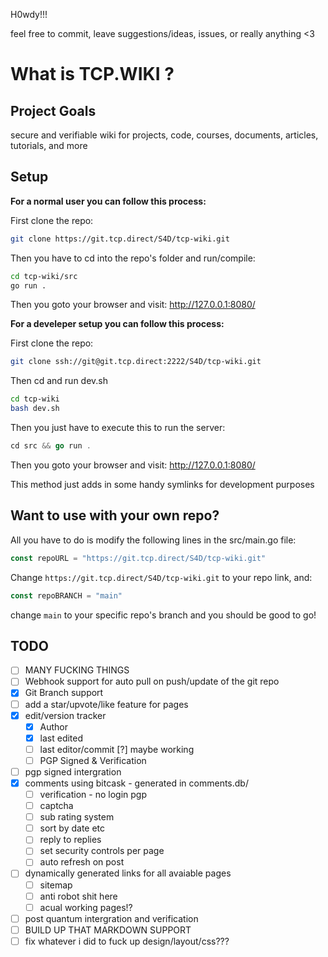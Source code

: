 H0wdy!!!

feel free to commit, leave suggestions/ideas, issues, or really anything <3

# What is TCP.WIKI ? 

## Project Goals
secure and verifiable wiki for projects, code, courses, documents, articles, tutorials, and more

## Setup
**For a normal user you can follow this process:**

First clone the repo:
```bash
git clone https://git.tcp.direct/S4D/tcp-wiki.git
```
Then you have to cd into the repo's folder and run/compile:
```bash
cd tcp-wiki/src
go run .
```
Then you goto your browser and visit: http://127.0.0.1:8080/

**For a develeper setup you can follow this process:**

First clone the repo:
```bash
git clone ssh://git@git.tcp.direct:2222/S4D/tcp-wiki.git
```
Then cd and run dev.sh
```bash
cd tcp-wiki
bash dev.sh
```
Then you just have to execute this to run the server:
```go
cd src && go run .
```
Then you goto your browser and visit: http://127.0.0.1:8080/

This method just adds in some handy symlinks for development purposes

## Want to use with your own repo?

All you have to do is modify the following lines in the src/main.go file:
```go
const repoURL = "https://git.tcp.direct/S4D/tcp-wiki.git"
```
Change `https://git.tcp.direct/S4D/tcp-wiki.git` to your repo link, and:
```go
const repoBRANCH = "main"
```
change `main` to your specific repo's branch and you should be good to go!

## TODO

- [ ] MANY FUCKING THINGS
- [ ] Webhook support for auto pull on push/update of the git repo
- [x] Git Branch support
- [ ] add a star/upvote/like feature for pages
- [x] edit/version tracker 
    - [x] Author 
    - [x] last edited
    - [ ] last editor/commit [?] maybe working
    - [ ] PGP Signed & Verification
- [ ] pgp signed intergration
- [x] comments using bitcask - generated in comments.db/
    - [ ] verification - no login pgp
    - [ ] captcha
    - [ ] sub rating system
    - [ ] sort by date etc
    - [ ] reply to replies
    - [ ] set security controls per page
    - [ ] auto refresh on post
- [ ] dynamically generated links for all avaiable pages
    - [ ] sitemap 
    - [ ] anti robot shit here
    - [ ] acual working pages!?
- [ ] post quantum intergration and verification
- [ ] BUILD UP THAT MARKDOWN SUPPORT
- [ ] fix whatever i did to fuck up design/layout/css???